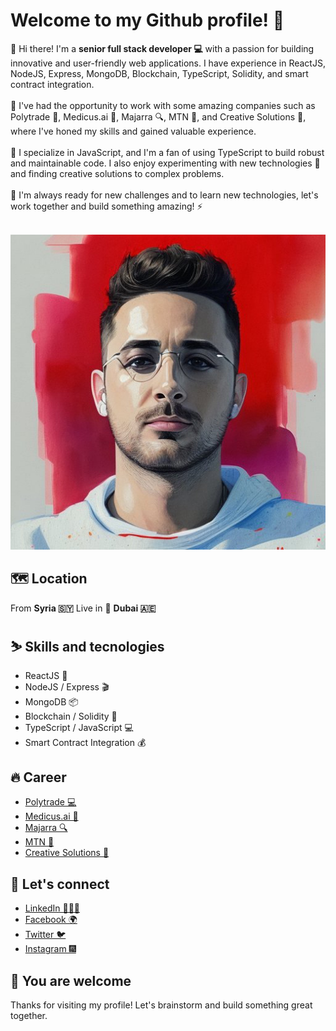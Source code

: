 # Welcome to my Github profile! 🚀


📌 Hi there! I'm a <b>senior full stack developer 💻</b> with a passion for building innovative and user-friendly web applications. I have experience in ReactJS, NodeJS, Express, MongoDB, Blockchain, TypeScript, Solidity, and smart contract integration.
<br /><br />
📌 I've had the opportunity to work with some amazing companies such as Polytrade 💼, Medicus.ai 🏥, Majarra 🔍, MTN 📱, and Creative Solutions 🎨, where I've honed my skills and gained valuable experience.
<br /><br />
📌 I specialize in JavaScript, and I'm a fan of using TypeScript to build robust and maintainable code. I also enjoy experimenting with new technologies 🚀 and finding creative solutions to complex problems.
<br /><br />
📌 I'm always ready for new challenges and to learn new technologies, let's work together and build something amazing! ⚡️
<br /><br />
<div align="center">
    <a href="https://www.linkedin.com/in/nawar-hisso-96214419a/" target="_blank">
	    <img src="./IMG_2445.JPG" alt="nawar"/>
    </a>
</div>

## 🗺️ Location
From <b>Syria 🇸🇾</b> Live in 📍 <b>Dubai 🇦🇪</b>

## ⛷️ Skills and tecnologies
<div>
<ul>
<li>ReactJS 🦾</li>
<li>NodeJS / Express 🎬</li>
<li>MongoDB 📦</li>
<li>Blockchain / Solidity 🔗</li>
<li>TypeScript / JavaScript 💻</li>
<li>Smart Contract Integration 💰</li>
</ul>
</div>

## 🔥 Career
<div>
<ul>
<li><a href="https://polytrade.finance/" target="_blank">Polytrade 💻</a></li>
<li><a href="https://medicus.ai/" target="_blank">Medicus.ai 🏥</a></li>
<li><a href="https://majarra.com/en" target="_blank">Majarra 🔍</a></li>
<li><a href="https://www.mtn.com/" target="_blank">MTN 📱</a></li>
<li><a href="https://www.linkedin.com/in/nawar-hisso-96214419a/" target="_blank">Creative Solutions 🎨</a></li>
</ul>
</div>

## 🤝 Let's connect
<div>
<ul>
<li><a href="https://www.linkedin.com/in/nawar-hisso-96214419a/" target="_blank">LinkedIn 🧑🏻‍💻</a></li>
<li><a href="https://www.facebook.com/nawwar.hisso/" target="_blank">Facebook 🌍</a></li>
<li><a href="https://twitter.com/HissoNawar" target="_blank">Twitter 🐦</a></li>
<li><a href="https://www.instagram.com/iam.nawar/" target="_blank">Instagram 🎆</a></li>
</ul>
</div>

## 🙌 You are welcome
Thanks for visiting my profile! Let's brainstorm and build something great together.
